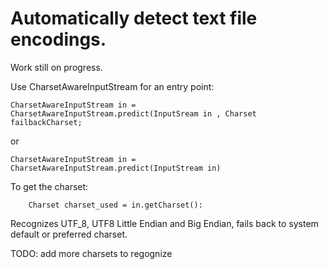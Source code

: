 # Automatically detect text file encodings.

Work still on progress.

Use CharsetAwareInputStream for an entry point:

	CharsetAwareInputStream in = CharsetAwareInputStream.predict(InputSream in , Charset failbackCharset;

or

	CharsetAwareInputStream in = CharsetAwareInputStream.predict(InputStream in)

To get the charset:

		Charset charset_used = in.getCharset():
	
Recognizes UTF_8, UTF8 Little Endian and Big Endian, fails back to system default or preferred charset.

TODO: add more charsets to regognize